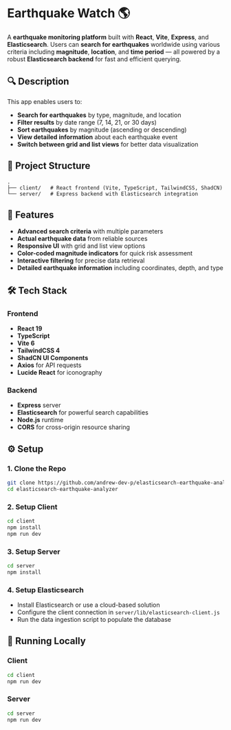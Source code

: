 # Earthquake Watch 🌎

A **earthquake monitoring platform** built with **React**, **Vite**, **Express**, and **Elasticsearch**. Users can **search for earthquakes** worldwide using various criteria including **magnitude**, **location**, and **time period** — all powered by a robust **Elasticsearch backend** for fast and efficient querying.

## 🔍 Description

This app enables users to:
- **Search for earthquakes** by type, magnitude, and location
- **Filter results** by date range (7, 14, 21, or 30 days)
- **Sort earthquakes** by magnitude (ascending or descending)
- **View detailed information** about each earthquake event
- **Switch between grid and list views** for better data visualization

## 📁 Project Structure

```
.
├── client/   # React frontend (Vite, TypeScript, TailwindCSS, ShadCN)
└── server/   # Express backend with Elasticsearch integration
```

## 🚀 Features

- **Advanced search criteria** with multiple parameters
- **Actual earthquake data** from reliable sources
- **Responsive UI** with grid and list view options
- **Color-coded magnitude indicators** for quick risk assessment
- **Interactive filtering** for precise data retrieval
- **Detailed earthquake information** including coordinates, depth, and type

## 🛠️ Tech Stack

### Frontend

- **React 19**
- **TypeScript**
- **Vite 6**
- **TailwindCSS 4**
- **ShadCN UI Components**
- **Axios** for API requests
- **Lucide React** for iconography

### Backend

- **Express** server
- **Elasticsearch** for powerful search capabilities
- **Node.js** runtime
- **CORS** for cross-origin resource sharing

## ⚙️ Setup

### 1. Clone the Repo

```bash
git clone https://github.com/andrew-dev-p/elasticsearch-earthquake-analyzer
cd elasticsearch-earthquake-analyzer
```

### 2. Setup Client

```bash
cd client
npm install
npm run dev
```

### 3. Setup Server

```bash
cd server
npm install
```

### 4. Setup Elasticsearch

- Install Elasticsearch or use a cloud-based solution
- Configure the client connection in `server/lib/elasticsearch-client.js`
- Run the data ingestion script to populate the database

## 🧪 Running Locally

### Client

```bash
cd client
npm run dev
```

### Server

```bash
cd server
npm run dev
```
